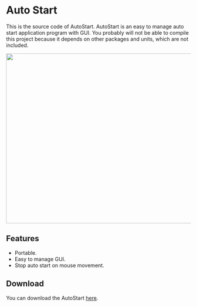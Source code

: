 # Auto Start

This is the source code of AutoStart. AutoStart is an easy to manage auto start application program with GUI. You probably will not be able to compile this project because it depends on other packages and units, which are not included.

<p align="center"><img width="766" height="463" src="https://i.imgur.com/nPWi8mV.png"></p>

## Features

- Portable.
- Easy to manage GUI.
- Stop auto start on mouse movement.

## Download
You can download the AutoStart [here](https://github.com/serbinskis/Delphi/raw/master/AutoStart/AutoStart.exe).
